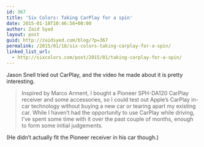 ```yaml
---
id: 367
title: 'Six Colors: Taking CarPlay for a spin'
date: 2015-01-18T10:46:58+00:00
author: Zaid Syed
layout: post
guid: http://zaidsyed.com/blog/?p=367
permalink: /2015/01/18/six-colors-taking-carplay-for-a-spin/
linked_list_url:
  - http://sixcolors.com/post/2015/01/taking-carplay-for-a-spin/
---
```

Jason Snell tried out CarPlay, and the video he made about it is pretty interesting.

> Inspired by Marco Arment, I bought a Pioneer SPH-DA120 CarPlay receiver and some accessories, so I could test out Apple’s CarPlay in-car technology without buying a new car or tearing apart my existing car. While I haven’t had the opportunity to use CarPlay while driving, I’ve spent some time with it over the past couple of months, enough to form some initial judgements. 

(He didn&#8217;t actually fit the Pioneer receiver in his car though.)